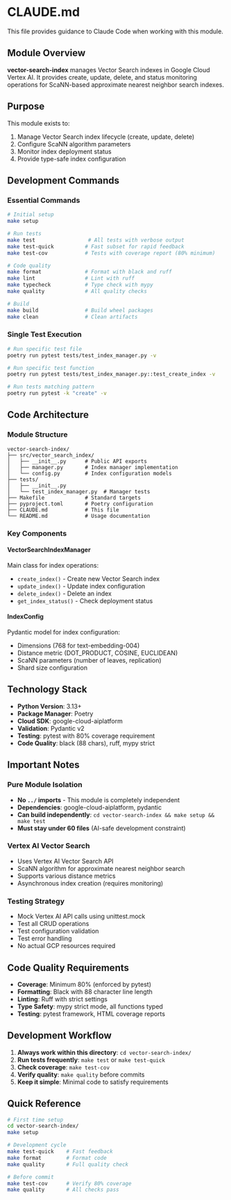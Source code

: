 # CLAUDE.md

This file provides guidance to Claude Code when working with this module.

## Module Overview

**vector-search-index** manages Vector Search indexes in Google Cloud Vertex AI. It provides create, update, delete, and status monitoring operations for ScaNN-based approximate nearest neighbor search indexes.

## Purpose

This module exists to:
1. Manage Vector Search index lifecycle (create, update, delete)
2. Configure ScaNN algorithm parameters
3. Monitor index deployment status
4. Provide type-safe index configuration

## Development Commands

### Essential Commands
```bash
# Initial setup
make setup

# Run tests
make test                 # All tests with verbose output
make test-quick          # Fast subset for rapid feedback
make test-cov            # Tests with coverage report (80% minimum)

# Code quality
make format              # Format with black and ruff
make lint                # Lint with ruff
make typecheck           # Type check with mypy
make quality             # All quality checks

# Build
make build               # Build wheel packages
make clean               # Clean artifacts
```

### Single Test Execution
```bash
# Run specific test file
poetry run pytest tests/test_index_manager.py -v

# Run specific test function
poetry run pytest tests/test_index_manager.py::test_create_index -v

# Run tests matching pattern
poetry run pytest -k "create" -v
```

## Code Architecture

### Module Structure
```
vector-search-index/
├── src/vector_search_index/
│   ├── __init__.py      # Public API exports
│   ├── manager.py       # Index manager implementation
│   └── config.py        # Index configuration models
├── tests/
│   ├── __init__.py
│   └── test_index_manager.py  # Manager tests
├── Makefile             # Standard targets
├── pyproject.toml       # Poetry configuration
├── CLAUDE.md            # This file
└── README.md            # Usage documentation
```

### Key Components

#### VectorSearchIndexManager
Main class for index operations:
- `create_index()` - Create new Vector Search index
- `update_index()` - Update index configuration
- `delete_index()` - Delete an index
- `get_index_status()` - Check deployment status

#### IndexConfig
Pydantic model for index configuration:
- Dimensions (768 for text-embedding-004)
- Distance metric (DOT_PRODUCT, COSINE, EUCLIDEAN)
- ScaNN parameters (number of leaves, replication)
- Shard size configuration

## Technology Stack

- **Python Version**: 3.13+
- **Package Manager**: Poetry
- **Cloud SDK**: google-cloud-aiplatform
- **Validation**: Pydantic v2
- **Testing**: pytest with 80% coverage requirement
- **Code Quality**: black (88 chars), ruff, mypy strict

## Important Notes

### Pure Module Isolation
- **No `../` imports** - This module is completely independent
- **Dependencies**: google-cloud-aiplatform, pydantic
- **Can build independently**: `cd vector-search-index && make setup && make test`
- **Must stay under 60 files** (AI-safe development constraint)

### Vertex AI Vector Search
- Uses Vertex AI Vector Search API
- ScaNN algorithm for approximate nearest neighbor search
- Supports various distance metrics
- Asynchronous index creation (requires monitoring)

### Testing Strategy
- Mock Vertex AI API calls using unittest.mock
- Test all CRUD operations
- Test configuration validation
- Test error handling
- No actual GCP resources required

## Code Quality Requirements

- **Coverage**: Minimum 80% (enforced by pytest)
- **Formatting**: Black with 88 character line length
- **Linting**: Ruff with strict settings
- **Type Safety**: mypy strict mode, all functions typed
- **Testing**: pytest framework, HTML coverage reports

## Development Workflow

1. **Always work within this directory**: `cd vector-search-index/`
2. **Run tests frequently**: `make test` or `make test-quick`
3. **Check coverage**: `make test-cov`
4. **Verify quality**: `make quality` before commits
5. **Keep it simple**: Minimal code to satisfy requirements

## Quick Reference

```bash
# First time setup
cd vector-search-index/
make setup

# Development cycle
make test-quick    # Fast feedback
make format        # Format code
make quality       # Full quality check

# Before commit
make test-cov      # Verify 80% coverage
make quality       # All checks pass
```
